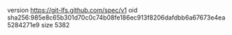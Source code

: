 version https://git-lfs.github.com/spec/v1
oid sha256:985e8c65b301d70c0c74b08fe186ec913f8206dafdbb6a67673e4ea5284271e9
size 5382
